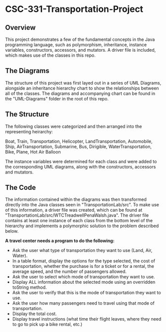 # CSC-331-Transportation-Project

## Overview
This project demonstrates a few of the fundamental concepts in the Java programming language, such as polymorphism, inheritance, instance variables, constructors, accessors, and mutators.  A driver file is included, which makes use of the classes in this repo.

## The Diagrams
The structure of this project was first layed out in a series of UML Diagrams, alongside an inheritance hierarchy chart to show the relationships between all of the classes. The diagrams and accompanying chart can be found in the "UML-Diagrams" folder in the root of this repo.

## The Structure
The following classes were categorized and then arranged into the representing heirarchy:

Boat, Train, Transportation, Helicopter, LandTransportation, Automobile, Ship, AirTransportation, Submarine, Bus, Dirigible, WaterTransportation, Bike, Plane, Hot Air Balloon

The instance variables were determined for each class and were added to the corresponding UML diagrams, along with the constructors, accessors and mutators.

## The Code
The information contained within the diagrams was then transformed directly into the Java classes seen in "TransportationLab/src".  To make use of this information, a driver file was created, which can be found at "TransportationLab/src/WTCTreadwellPenaWalsh.java".  The driver file contains at least one instance of each class from the bottom level of the hierarchy and implements a polymorphic solution to the problem described below.

**A travel center needs a program to do the following:**
* Ask the user what type of transportation they want to use (Land, Air, Water).
* In a table format, display the options for the type selected, the cost of transportation, whether the purchase is for a ticket or for a rental, the average speed, and the number of passengers allowed.
* Ask the user to select which mode of transportation they want to use.
* Display ALL information about the selected mode using an overridden toString method.
* Ask the user to verify that this is the mode of transportation they want to use.
* Ask the user how many passengers need to travel using that mode of transportation.
* Display the total cost.
* Display travel instructions (what time their flight leaves, where they need to go to pick up a bike rental, etc.)
